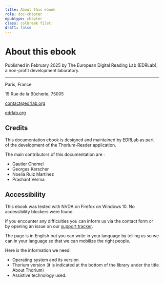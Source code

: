 ```yaml
---
title: About this ebook
role: doc-chapter
epubtype: chapter
class: colbreak filet
draft: false
---
```


# About this ebook

Published in February 2025 by The European Digital Reading Lab (EDRLab), a non-profit development laboratory.

---

Paris, France

15 Rue de la Bûcherie, 75005 

[contact@edrlab.org](mailto:contact@edrlab.org)

[edrlab.org](https://www.edrlab.org/)




## Credits

This documentation ebook is designed and maintained by EDRLab as part of
the development of the Thorium-Reader application.

The main contributors of this documentation are :

-   Gautier Chomel
-   Georges Kerscher
-   Noelia Ruiz Martínez
-   Prashant Verma


## Accessibility

This ebook was tested with NVDA on Firefox on Windows 10. No
accessibility blockers were found.

If you encounter any difficulties you can inform us via the contact form
or by opening an issue on our [support
tracker](https://github.com/edrlab/thorium-reader-doc/issues/new).

The page is in English but you can write in your language by telling us
so we can in your language so that we can mobilize the right people.

Here is the information we need:

-   Operating system and its version
-   Thorium version (it is indicated at the bottom of the library under
    the title About Thorium)
-   Assistive technology used.
